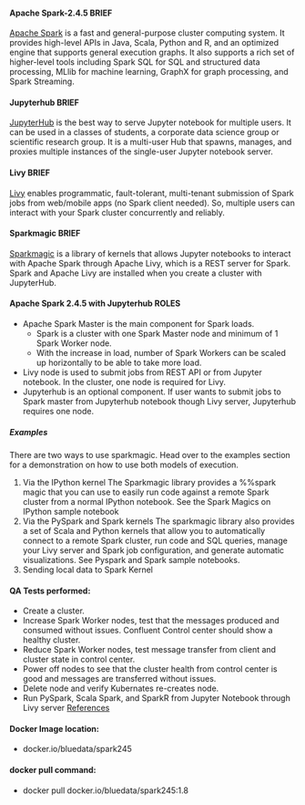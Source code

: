 #### Apache Spark-2.4.5 BRIEF
[Apache Spark](https://spark.apache.org/docs/2.4.5/) is a fast and general-purpose cluster computing system. It provides high-level APIs in Java, Scala, Python and R, and an optimized engine that supports general execution graphs. It also supports a rich set of higher-level tools including Spark SQL for SQL and structured data processing, MLlib for machine learning, GraphX for graph processing, and Spark Streaming.

#### Jupyterhub BRIEF
[JupyterHub](https://jupyterhub.readthedocs.io/en/stable/getting-started/index.html) is the best way to serve Jupyter notebook for multiple users. It can be used in a classes of students, a corporate data science group or scientific research group. It is a multi-user Hub that spawns, manages, and proxies multiple instances of the single-user Jupyter notebook server.

#### Livy BRIEF
[Livy](https://livy.apache.org) enables programmatic, fault-tolerant, multi-tenant submission of Spark jobs from web/mobile apps (no Spark client needed). So, multiple users can interact with your Spark cluster concurrently and reliably.

#### Sparkmagic BRIEF
[Sparkmagic](https://github.com/jupyter-incubator/sparkmagic) is a library of kernels that allows Jupyter notebooks to interact with Apache Spark through Apache Livy, which is a REST server for Spark. Spark and Apache Livy are installed when you create a cluster with JupyterHub.

#### Apache Spark 2.4.5 with Jupyterhub ROLES
* Apache Spark Master is the main component for Spark loads. 
  * Spark is a cluster with one Spark Master node and minimum of 1 Spark Worker node. 
  * With the increase in load, number of Spark Workers can be scaled up horizontally to be able to take more load.
* Livy node is used to submit jobs from REST API or from Jupyter notebook. In the cluster, one node is required for Livy.
* Jupyterhub is an optional component. If user wants to submit jobs to Spark master from Jupyterhub notebook though Livy server, Jupyterhub requires one node.

##### Examples
There are two ways to use sparkmagic. Head over to the examples section for a demonstration on how to use both models of execution.
1. Via the IPython kernel
The Sparkmagic library provides a %%spark magic that you can use to easily run code against a remote Spark cluster from a normal IPython notebook. See the Spark Magics on IPython sample notebook
2. Via the PySpark and Spark kernels
The sparkmagic library also provides a set of Scala and Python kernels that allow you to automatically connect to a remote Spark cluster, run code and SQL queries, manage your Livy server and Spark job configuration, and generate automatic visualizations. See Pyspark and Spark sample notebooks.
3. Sending local data to Spark Kernel

#### QA Tests performed:
* Create a cluster. 
* Increase Spark Worker nodes, test that the messages produced and consumed without issues. Confluent Control center should show a healthy cluster.
* Reduce Spark Worker nodes, test message transfer from client and cluster state in control center.
* Power off nodes to see that the cluster health from control center is good and messages are transferred without issues.
* Delete node and verify Kubernates re-creates node.
* Run PySpark, Scala Spark, and SparkR from Jupyter Notebook through Livy server [References](https://spark.apache.org/docs/latest/ml-guide.html)

#### Docker Image location:
* docker.io/bluedata/spark245

#### docker pull command: 
* docker pull docker.io/bluedata/spark245:1.8
